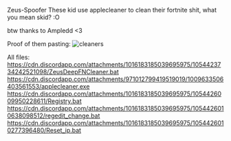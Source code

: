 Zeus-Spoofer
These kid use applecleaner to clean their fortnite shit, what you mean skid? :O

btw thanks to Ampledd <3

Proof of them pasting:
![cleaners](https://user-images.githubusercontent.com/106334213/211888165-70d8ad25-2490-4487-b256-9fb5f5ccde58.PNG)

All files: https://cdn.discordapp.com/attachments/1016183185039695975/1054423734242521098/ZeusDeepFNCleaner.bat 
https://cdn.discordapp.com/attachments/971012799419519019/1009633506403561553/applecleaner.exe
 https://cdn.discordapp.com/attachments/1016183185039695975/1054426009950228611/Registry.bat 
 https://cdn.discordapp.com/attachments/1016183185039695975/1054426010638098512/regedit_change.bat
 https://cdn.discordapp.com/attachments/1016183185039695975/1054426010277396480/Reset_ip.bat
